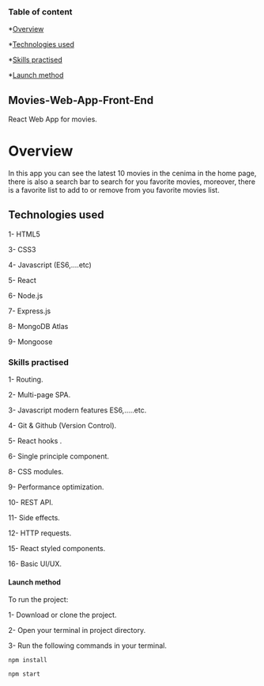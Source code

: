 ### Table of content

\*[Overview](#overview)

\*[Technologies used](#technologies-used)

\*[Skills practised](#skills-practised)

\*[Launch method](#launch-method)

## Movies-Web-App-Front-End

React Web App for movies.

# Overview

In this app you can see the latest 10 movies in the cenima in the home page, there is also a search bar to search for you favorite movies, moreover, there is a favorite list to add to or remove from you favorite movies list.

## Technologies used

1- HTML5

3- CSS3

4- Javascript (ES6,....etc)

5- React

6- Node.js

7- Express.js

8- MongoDB Atlas

9- Mongoose

### Skills practised

1- Routing.

2- Multi-page SPA.

3- Javascript modern features ES6,.....etc.

4- Git & Github (Version Control).

5- React hooks .

6- Single principle component.

8- CSS modules.

9- Performance optimization.

10- REST API.

11- Side effects.

12- HTTP requests.

15- React styled components.

16- Basic UI/UX.

#### Launch method

To run the project:

1- Download or clone the project.

2- Open your terminal in project directory.

3- Run the following commands in your terminal.

```
npm install

npm start
```
